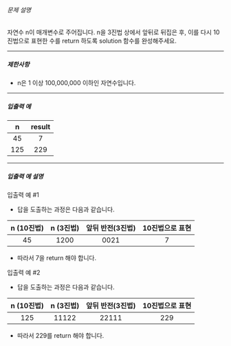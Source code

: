 ###### 문제 설명

자연수 n이 매개변수로 주어집니다. n을 3진법 상에서 앞뒤로 뒤집은 후, 이를 다시 10진법으로 표현한 수를 return 하도록 solution 함수를 완성해주세요.

* * *

##### 제한사항

*   n은 1 이상 100,000,000 이하인 자연수입니다.

* * *

##### 입출력 예

**n**|**result**
:-----:|:-----:
45|7
125|229

* * *

##### 입출력 예 설명

입출력 예 #1

*   답을 도출하는 과정은 다음과 같습니다.

**n (10진법)**|**n (3진법)**|**앞뒤 반전(3진법)**|**10진법으로 표현**
:-----:|:-----:|:-----:|:-----:
45|1200|0021|7

*   따라서 7을 return 해야 합니다.

입출력 예 #2

*   답을 도출하는 과정은 다음과 같습니다.

**n (10진법)**|**n (3진법)**|**앞뒤 반전(3진법)**|**10진법으로 표현**
:-----:|:-----:|:-----:|:-----:
125|11122|22111|229

*   따라서 229를 return 해야 합니다.